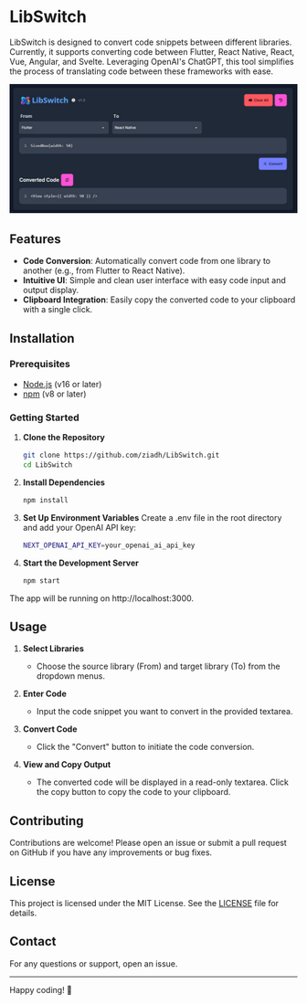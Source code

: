 # LibSwitch

LibSwitch is designed to convert code snippets between different libraries. Currently, it supports converting code between Flutter, React Native, React, Vue, Angular, and Svelte. Leveraging OpenAI's ChatGPT, this tool simplifies the process of translating code between these frameworks with ease.
<!-- TODO: update screenshot -->
![Screenshot](public/v1.0ss.jpg)


## Features

- **Code Conversion**: Automatically convert code from one library to another (e.g., from Flutter to React Native).
- **Intuitive UI**: Simple and clean user interface with easy code input and output display.
- **Clipboard Integration**: Easily copy the converted code to your clipboard with a single click.

## Installation

### Prerequisites

- [Node.js](https://nodejs.org/) (v16 or later)
- [npm](https://www.npmjs.com/) (v8 or later)

### Getting Started

1. **Clone the Repository**

   ```bash
   git clone https://github.com/ziadh/LibSwitch.git
   cd LibSwitch
   ```

2. **Install Dependencies**

   ```bash
   npm install
   ```

3. **Set Up Environment Variables**
   Create a .env file in the root directory and add your OpenAI API key:

   ```bash
   NEXT_OPENAI_API_KEY=your_openai_ai_api_key
   ```

4. **Start the Development Server**

   ```bash
   npm start
   ```

The app will be running on http://localhost:3000.

## Usage

1. **Select Libraries**

   - Choose the source library (From) and target library (To) from the dropdown menus.

2. **Enter Code**

   - Input the code snippet you want to convert in the provided textarea.

3. **Convert Code**

   - Click the "Convert" button to initiate the code conversion.

4. **View and Copy Output**

   - The converted code will be displayed in a read-only textarea. Click the copy button to copy the code to your clipboard.


## Contributing

Contributions are welcome! Please open an issue or submit a pull request on GitHub if you have any improvements or bug fixes.

## License

This project is licensed under the MIT License. See the [LICENSE](LICENSE) file for details.

## Contact

For any questions or support, open an issue.

---

Happy coding! 🚀
